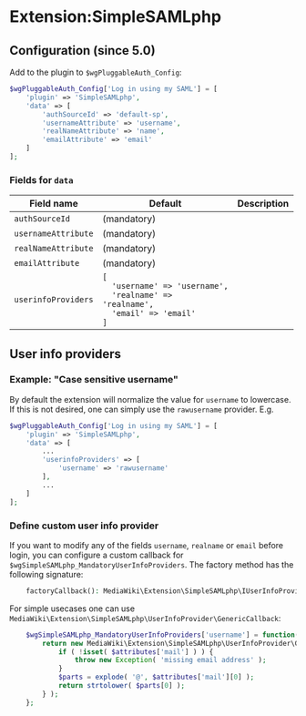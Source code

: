 # Extension:SimpleSAMLphp

## Configuration (since 5.0)

Add to the plugin to `$wgPluggableAuth_Config`:

```php
$wgPluggableAuth_Config['Log in using my SAML'] = [
	'plugin' => 'SimpleSAMLphp',
	'data' => [
		'authSourceId' => 'default-sp',
		'usernameAttribute' => 'username',
		'realNameAttribute' => 'name',
		'emailAttribute' => 'email'
	]
];
```

### Fields for `data`
| Field name                                    | Default       | Description                      |
| --------------------------------------------- | ------------- | ---------------------------------|
| `authSourceId`                                | (mandatory)   | 
| `usernameAttribute`                           | (mandatory)   |
| `realNameAttribute`                           | (mandatory)   |
| `emailAttribute`                              | (mandatory)   |
| `userinfoProviders`                           | <code>[<br>&nbsp;&nbsp;'username' => 'username',<br>&nbsp;&nbsp;'realname' => 'realname',<br>&nbsp;&nbsp;'email' => 'email'<br>]</code> |

## User info providers

### Example: "Case sensitive username"

By default the extension will normalize the value for `username` to lowercase. If this is not desired, one can simply use the `rawusername` provider. E.g.

```php
$wgPluggableAuth_Config['Log in using my SAML'] = [
	'plugin' => 'SimpleSAMLphp',
	'data' => [
		...
		'userinfoProviders' => [
			'username' => 'rawusername'
		],
		...
	]
];
```

### Define custom user info provider

If you want to modify any of the fields `username`, `realname` or `email` before login, you can
configure a custom callback for `$wgSimpleSAMLphp_MandatoryUserInfoProviders`. The factory
method has the following signature:

```php
    factoryCallback(): MediaWiki\Extension\SimpleSAMLphp\IUserInfoProvider
```

For simple usecases one can use `MediaWiki\Extension\SimpleSAMLphp\UserInfoProvider\GenericCallback`:

```php
    $wgSimpleSAMLphp_MandatoryUserInfoProviders['username'] = function() {
        return new MediaWiki\Extension\SimpleSAMLphp\UserInfoProvider\GenericCallback( function( $attributes, $config ) {
            if ( !isset( $attributes['mail'] ) ) {
                throw new Exception( 'missing email address' );
            }
            $parts = explode( '@', $attributes['mail'][0] );
            return strtolower( $parts[0] );
        } );
    };
```
